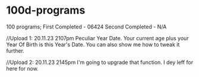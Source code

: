 # 100d-programs
100 programs; First Completed - 06424 Second Completed - N/A

//Upload 1: 20.11.23 2107pm Peculiar Year Date. Your current age plus your Year Of Birth is this Year's Date. You can also show me how to tweak it further.

//Upload 2: 20.11.23 2145pm I'm going to upgrade that function. I dey leff for here for now.

